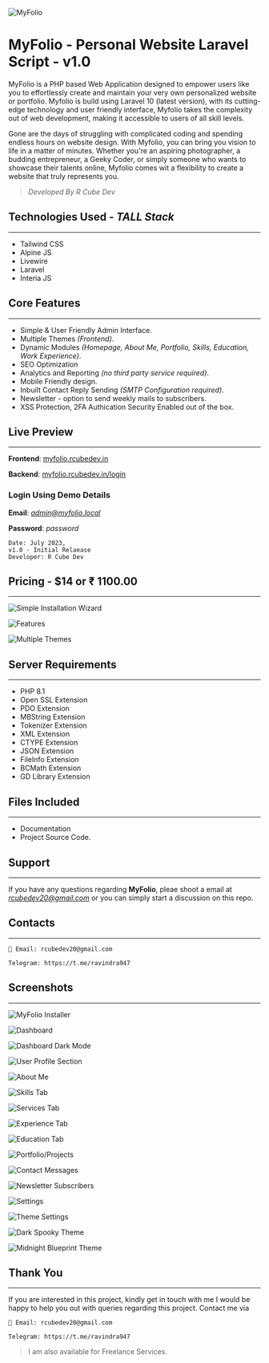 ![MyFolio](https://s6.imgcdn.dev/vajl0.jpg)

# MyFolio - Personal Website Laravel Script - v1.0
MyFolio is a PHP based Web Application designed to empower users like you to effortlessly create and maintain your very own personalized website or portfolio. Myfolio is build using Laravel 10 (latest version), with its cutting-edge technology and user friendly interface, Myfolio takes the complexity out of web development, making it accessible to users of all skill levels.

Gone are the days of struggling with complicated coding and spending endless hours on website design. With Myfolio, you can bring you vision to life in a matter of minutes. Whether you're an aspiring photographer, a budding entrepreneur, a Geeky Coder, or simply someone who wants to showcase their talents online, Myfolio comes wit a flexibility to create a website that truly represents you.

> *Developed By R Cube Dev*
 
## Technologies Used - *TALL Stack*
---
* Tailwind CSS
* Alpine JS
* Livewire
* Laravel
* Interia JS

## Core Features
---
- Simple & User Friendly Admin Interface.
- Multiple Themes *(Frontend)*.
- Dynamic Modules *(Homepage, About Me, Portfolio, Skills, Education, Work Experience)*.
- SEO Optimization
- Analytics and Reporting *(no third party service required)*.
- Mobile Friendly design.
- Inbuilt Contact Reply Sending *(SMTP Configuration required)*.
- Newsletter - option to send weekly mails to subscribers.
- XSS Protection, 2FA Authication Security Enabled out of the box.

## Live Preview
---
**Frontend**: [myfolio.rcubedev.in](https://myfolio.rcubedev.in/)

**Backend**: [myfolio.rcubedev.in/login](https://myfolio.rcubedev.in/login)

### Login Using Demo Details

**Email**: *admin@myfolio.local*

**Password**: *password*

```
Date: July 2023,
v1.0 - Initial Relaease
Developer: R Cube Dev
```

## Pricing - **$14 or ₹ 1100.00**
---  

![Simple Installation Wizard](https://s6.imgcdn.dev/vz5FH.png)

![Features](https://s6.imgcdn.dev/vzsn2.png)

![Multiple Themes](https://s6.imgcdn.dev/vzPCS.png)

## Server Requirements
---
* PHP 8.1
* Open SSL Extension
* PDO Extension
* MBString Extension
* Tokenizer Extension
* XML Extension
* CTYPE Extension
* JSON Extension
* FileInfo Extension
* BCMath Extension
* GD Library Extension

## Files Included
---
* Documentation
* Project Source Code.

## Support
---
If you have any questions regarding **MyFolio**, pleae shoot a email at *rcubedev20@gmail.com* or you can simply start a discussion on this repo.

## Contacts
---
`
📨 Email: rcubedev20@gmail.com
`

`
Telegram: https://t.me/ravindra947
`

## Screenshots
---
![MyFolio Installer](https://s6.imgcdn.dev/vaQbO.png)

![Dashboard](https://s6.imgcdn.dev/va6pd.jpg)

![Dashboard Dark Mode](https://s6.imgcdn.dev/vaINK.jpg)

![User Profile Section](https://s6.imgcdn.dev/vaKyq.jpg)

![About Me](https://s6.imgcdn.dev/vacyl.jpg)

![Skills Tab](https://s6.imgcdn.dev/valNL.png)

![Services Tab](https://s6.imgcdn.dev/vaPAB.png)

![Experience Tab](https://s6.imgcdn.dev/vakMn.png)

![Education Tab](https://s6.imgcdn.dev/vaNBo.png)

![Portfolio/Projects](https://s6.imgcdn.dev/va5DN.png)

![Contact Messages](https://s6.imgcdn.dev/vauAh.png)

![Newsletter Subscribers](https://s6.imgcdn.dev/vasfv.png)

![Settings](https://s6.imgcdn.dev/vaTgu.jpg)

![Theme Settings](https://s6.imgcdn.dev/vazGa.png)

![Dark Spooky Theme](https://s6.imgcdn.dev/va4XV.jpg)

![Midnight Blueprint Theme](https://s6.imgcdn.dev/vanlg.jpg)

## Thank You
----
If you are interested in this project, kindly get in touch with me
I would be happy to help you out with queries regarding this project. Contact me via

`
📨 Email: rcubedev20@gmail.com
`

`
Telegram: https://t.me/ravindra947
`


> I am also available for Freelance Services.